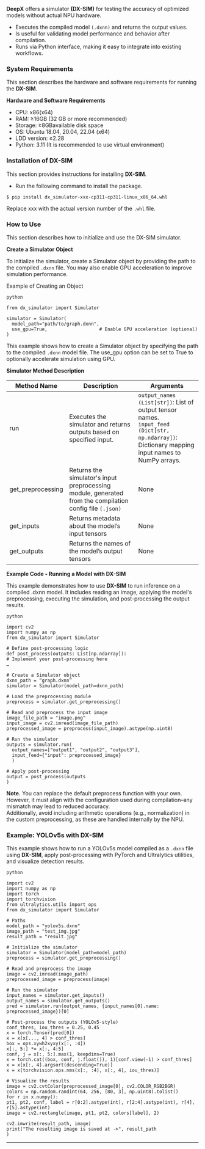 **DeepX** offers a simulator **(DX-SIM)** for testing the accuracy of optimized models without actual NPU hardware. 

- Executes the compiled model `(.dxnn)` and returns the output values.
- Is useful for validating model performance and behavior after compilation.
- Runs via Python interface, making it easy to integrate into existing workflows.

### System Requirements  

This section describes the hardware and software requirements for running the **DX-SIM**. 

**Hardware and Software Requirements**  

- CPU: x86(x64)  
- RAM: ≥16GB (32 GB or more recommended)  
- Storage: ≥8GBavailable disk space  
- OS: Ubuntu 18.04, 20.04, 22.04 (x64)  
- LDD version: ≥2.28  
- Python:	3.11 (It is recommended to use virtual environment)

### Installation of DX-SIM  

This section provides instructions for installing **DX-SIM**.  

- Run the following command to install the package.
```
$ pip install dx_simulator-xxx-cp311-cp311-linux_x86_64.whl
```
Replace xxx with the actual version number of the `.whl` file.

### How to Use  

This section describes how to initialize and use the DX-SIM simulator.  

**Create a Simulator Object**

To initialize the simulator, create a Simulator object by providing the path to the compiled `.dxnn` file. You may also enable GPU acceleration to improve simulation performance.  

Example of Creating an Object
```
python

from dx_simulator import Simulator

simulator = Simulator(
  model_path="path/to/graph.dxnn", 
  use_gpu=True,                   # Enable GPU acceleration (optional)
)
```

This example shows how to create a Simulator object by specifying the path to the compiled `.dxnn` model file. The use_gpu option can be set to True to optionally accelerate simulation using GPU.

**Simulator Method Description**  

| **Method Name**  | **Description**  | **Arguments**  |
|------------------|------------------|----------------|
| run              | Executes the simulator and returns outputs based on specified input. | `output_names (List[str])`: List of output tensor names. <br> `input_feed (Dict[str, np.ndarray])`: Dictionary mapping input names to NumPy arrays.        |
| get_preprocessing  | Returns the simulator's input preprocessing module, generated from the compilation config file `(.json)`  | None  |
| get_inputs       | Returns metadata about the model’s input tensors  | None  |
| get_outputs      | Returns the names of the model’s output tensors  | None  |


**Example Code - Running a Model with DX-SIM**  

This example demonstrates how to use **DX-SIM** to run inference on a compiled .dxnn model. It includes reading an image, applying the model's preprocessing, executing the simulation, and post-processing the output results.

```
python

import cv2
import numpy as np
from dx_simulator import Simulator

# Define post-processing logic
def post_process(outputs: List[np.ndarray]):
# Implement your post-processing here
…

# Create a Simulator object
dxnn_path = “graph.dxnn”
simulator = Simulator(model_path=dxnn_path)

# Load the preprocessing module
preprocess = simulator.get_preprocessing() 

# Read and preprocess the input image
image_file_path = "image.png"
input_image = cv2.imread(image_file_path)
preprocessed_image = preprocess(input_image).astype(np.uint8)

# Run the simulator
outputs = simulator.run(
  output_names=["output1", "output2", "output3"],
  input_feed={"input": preprocessed_image}
  )

# Apply post-processing
output = post_process(outputs
)
```

**Note.** You can replace the default preprocess function with your own. However, it must align with the configuration used during compilation–any mismatch may lead to reduced accuracy.  
Additionally, avoid including arithmetic operations  (e.g., normalization) in the custom preprocessing, as these are handled internally by the NPU.  

### Example: YOLOv5s with DX-SIM  

This example shows how to run a YOLOv5s model compiled as a `.dxnn` file using **DX-SIM**, apply post-processing with PyTorch and Ultralytics utilities, and visualize detection results.  

```
python

import cv2
import numpy as np
import torch
import torchvision
from ultralytics.utils import ops
from dx_simulator import Simulator

# Paths
model_path = "yolov5s.dxnn"
image_path = "test_img.jpg"
result_path = "result.jpg" 

# Initialize the simulator
simulator = Simulator(model_path=model_path)
preprocess = simulator.get_preprocessing()

# Read and preprocess the image
image = cv2.imread(image_path)
preprocessed_image = preprocess(image)

# Run the simulator
input_names = simulator.get_inputs()
output_names = simulator.get_outputs()
pred = simulator.run(output_names, {input_names[0].name: preprocessed_image})[0]

# Post-process the outputs (YOLOv5-style)
conf_thres, iou_thres = 0.25, 0.45
x = torch.Tensor(pred[0])
x = x[x[..., 4] > conf_thres]
box = ops.xywh2xyxy(x[:, :4])
x[:, 5:] *= x[:, 4:5]
conf, j = x[:, 5:].max(1, keepdims=True)
x = torch.cat((box, conf, j.float()), 1)[conf.view(-1) > conf_thres]
x = x[x[:, 4].argsort(descending=True)]
x = x[torchvision.ops.nms(x[:, :4], x[:, 4], iou_thres)]

# Visualize the results
image = cv2.cvtColor(preprocessed_image[0], cv2.COLOR_RGB2BGR)
colors = np.random.randint(64, 256, [80, 3], np.uint8).tolist()
for r in x.numpy():
pt1, pt2, conf, label = r[0:2].astype(int), r[2:4].astype(int), r[4], r[5].astype(int)
image = cv2.rectangle(image, pt1, pt2, colors[label], 2)

cv2.imwrite(result_path, image)
print("The resulting image is saved at ->", result_path
)
```

---
